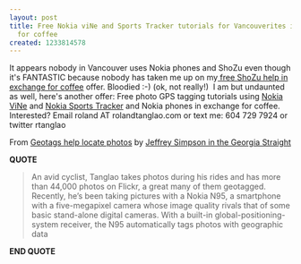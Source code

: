```yaml
---
layout: post
title: Free Nokia viNe and Sports Tracker tutorials for Vancouverites in exchange
  for coffee
created: 1233814578
---
```

<p>
It appears nobody in Vancouver uses Nokia phones and ShoZu even though it's FANTASTIC because nobody has taken me up on my<a href="/archives/2008/12/01/almost-free-shozu-help-vancouverites-helping-shozu-mir-campaign"> free ShoZu help in exchange for coffee</a> offer. Bloodied :-) (ok, not really!)  I am but undaunted as well, here's another offer: Free photo GPS tagging tutorials using <a href="http://www.nseries.com/nseries/vine/">Nokia ViNe</a> and <a href="http://sportstracker.nokia.com/">Nokia Sports Tracker</a> and Nokia phones in exchange for coffee. Interested? Email roland AT rolandtanglao.com or text me: 604 729 7924 or twitter rtanglao 
</p>
<p>
From <a href="/198547/geotags-help-locate-photos#comment-form">Geotags help locate photos</a> by <a href="http://www.jefferysimpson.net/a_month_of_testing/2009/01/my-new-georgia-straight-article-on-geotagging-is-out.html">Jeffrey Simpson in the Georgia Straight<br />
</a>
</p>
<p>
<strong>QUOTE</strong>
</p>
<blockquote>
	<p>
	An avid cyclist, Tanglao takes photos during his rides and has more
	than 44,000 photos on Flickr, a great many of them geotagged. Recently,
	he’s been taking pictures with a Nokia N95, a smartphone with a
	five-megapixel camera whose image quality rivals that of some basic
	stand-alone digital cameras. With a built-in global-positioning-system
	receiver, the N95 automatically tags photos with geographic data 
	</p>
</blockquote>
<p>
<strong>END QUOTE </strong>
</p>
